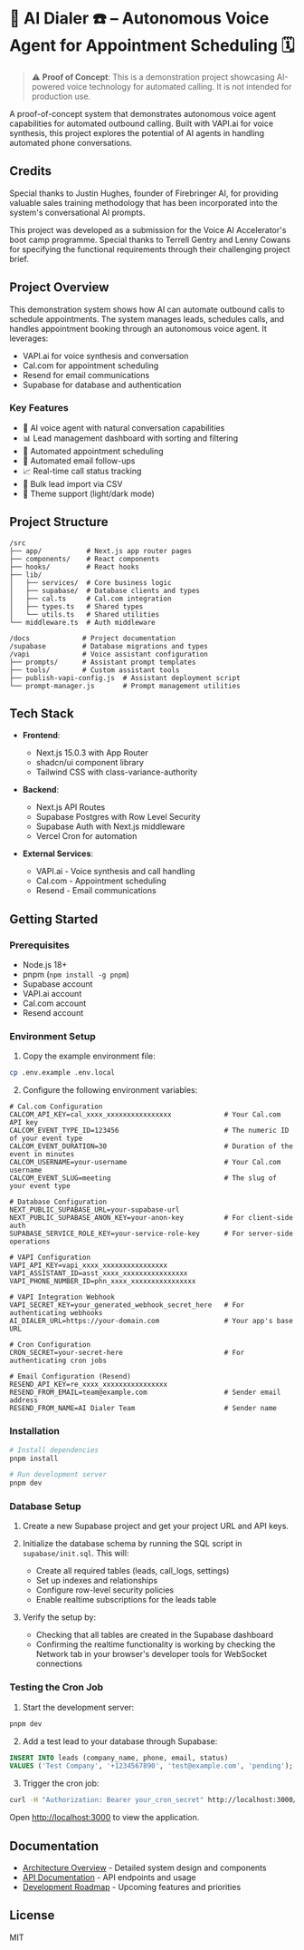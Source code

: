 # 🤖 AI Dialer ☎️ – Autonomous Voice Agent for Appointment Scheduling 🗓️

> ⚠️ **Proof of Concept**: This is a demonstration project showcasing AI-powered voice technology for automated calling. It is not intended for production use.

A proof-of-concept system that demonstrates autonomous voice agent capabilities for automated outbound calling. Built with VAPI.ai for voice synthesis, this project explores the potential of AI agents in handling automated phone conversations.

## Credits

Special thanks to Justin Hughes, founder of Firebringer AI, for providing valuable sales training methodology that has been incorporated into the system's conversational AI prompts.

This project was developed as a submission for the Voice AI Accelerator's boot camp programme. Special thanks to Terrell Gentry and Lenny Cowans for specifying the functional requirements through their challenging project brief.

## Project Overview

This demonstration system shows how AI can automate outbound calls to schedule appointments. The system manages leads, schedules calls, and handles appointment booking through an autonomous voice agent. It leverages:

- VAPI.ai for voice synthesis and conversation
- Cal.com for appointment scheduling
- Resend for email communications
- Supabase for database and authentication

### Key Features

- 🤖 AI voice agent with natural conversation capabilities
- 📊 Lead management dashboard with sorting and filtering
- 📅 Automated appointment scheduling
- 📧 Automated email follow-ups
- 📈 Real-time call status tracking
- 📁 Bulk lead import via CSV
- 🎨 Theme support (light/dark mode)

## Project Structure

```
/src
├── app/           # Next.js app router pages
├── components/    # React components
├── hooks/         # React hooks
├── lib/
│   ├── services/  # Core business logic
│   ├── supabase/  # Database clients and types
│   ├── cal.ts     # Cal.com integration
│   ├── types.ts   # Shared types
│   └── utils.ts   # Shared utilities
└── middleware.ts  # Auth middleware

/docs             # Project documentation
/supabase         # Database migrations and types
/vapi             # Voice assistant configuration
├── prompts/      # Assistant prompt templates
├── tools/        # Custom assistant tools
├── publish-vapi-config.js  # Assistant deployment script
└── prompt-manager.js       # Prompt management utilities
```

## Tech Stack

- **Frontend**: 
  - Next.js 15.0.3 with App Router
  - shadcn/ui component library
  - Tailwind CSS with class-variance-authority

- **Backend**:
  - Next.js API Routes
  - Supabase Postgres with Row Level Security
  - Supabase Auth with Next.js middleware
  - Vercel Cron for automation

- **External Services**:
  - VAPI.ai - Voice synthesis and call handling
  - Cal.com - Appointment scheduling
  - Resend - Email communications

## Getting Started

### Prerequisites

- Node.js 18+
- pnpm (`npm install -g pnpm`)
- Supabase account
- VAPI.ai account
- Cal.com account
- Resend account

### Environment Setup

1. Copy the example environment file:
```bash
cp .env.example .env.local
```

2. Configure the following environment variables:

```env
# Cal.com Configuration
CALCOM_API_KEY=cal_xxxx_xxxxxxxxxxxxxxxx             # Your Cal.com API key
CALCOM_EVENT_TYPE_ID=123456                          # The numeric ID of your event type
CALCOM_EVENT_DURATION=30                             # Duration of the event in minutes
CALCOM_USERNAME=your-username                        # Your Cal.com username
CALCOM_EVENT_SLUG=meeting                            # The slug of your event type

# Database Configuration
NEXT_PUBLIC_SUPABASE_URL=your-supabase-url
NEXT_PUBLIC_SUPABASE_ANON_KEY=your-anon-key          # For client-side auth
SUPABASE_SERVICE_ROLE_KEY=your-service-role-key      # For server-side operations

# VAPI Configuration
VAPI_API_KEY=vapi_xxxx_xxxxxxxxxxxxxxxx
VAPI_ASSISTANT_ID=asst_xxxx_xxxxxxxxxxxxxxxx
VAPI_PHONE_NUMBER_ID=phn_xxxx_xxxxxxxxxxxxxxxx

# VAPI Integration Webhook
VAPI_SECRET_KEY=your_generated_webhook_secret_here   # For authenticating webhooks
AI_DIALER_URL=https://your-domain.com                # Your app's base URL

# Cron Configuration
CRON_SECRET=your-secret-here                         # For authenticating cron jobs

# Email Configuration (Resend)
RESEND_API_KEY=re_xxxx_xxxxxxxxxxxxxxxx
RESEND_FROM_EMAIL=team@example.com                   # Sender email address
RESEND_FROM_NAME=AI Dialer Team                      # Sender name
```

### Installation

```bash
# Install dependencies
pnpm install

# Run development server
pnpm dev
```

### Database Setup

1. Create a new Supabase project and get your project URL and API keys.

2. Initialize the database schema by running the SQL script in `supabase/init.sql`. This will:
   - Create all required tables (leads, call_logs, settings)
   - Set up indexes and relationships
   - Configure row-level security policies
   - Enable realtime subscriptions for the leads table

3. Verify the setup by:
   - Checking that all tables are created in the Supabase dashboard
   - Confirming the realtime functionality is working by checking the Network tab in your browser's developer tools for WebSocket connections

### Testing the Cron Job

1. Start the development server:
```bash
pnpm dev
```

2. Add a test lead to your database through Supabase:
```sql
INSERT INTO leads (company_name, phone, email, status)
VALUES ('Test Company', '+1234567890', 'test@example.com', 'pending');
```

3. Trigger the cron job:
```bash
curl -H "Authorization: Bearer your_cron_secret" http://localhost:3000/api/cron
```

Open [http://localhost:3000](http://localhost:3000) to view the application.

## Documentation

- [Architecture Overview](docs/architecture.md) - Detailed system design and components
- [API Documentation](docs/api.md) - API endpoints and usage
- [Development Roadmap](docs/ROADMAP.md) - Upcoming features and priorities

## License

MIT

